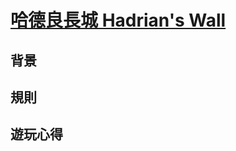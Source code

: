 # [哈德良長城 Hadrian's Wall](https://boardgamearena.com/gamepanel?game=hadrianswall)

## 背景

## 規則

## 遊玩心得
